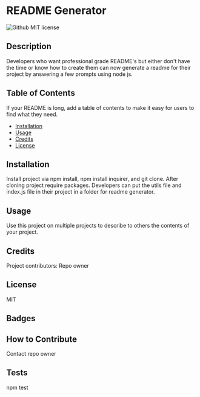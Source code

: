 
# README Generator

![Github MIT license](https://img.shields.io/badge/license-MIT-darkred)

## Description
Developers who want professional grade README's but either don't have the time or know how to create them can now generate a readme for their project by answering a few prompts using node js.


## Table of Contents
If your README is long, add a table of contents to make it easy for users to find what they need.
- [Installation](#installation)
- [Usage](#usage)
- [Credits](#credits)
- [License](#license)

## Installation
Install project via npm install, npm install inquirer, and git clone. After cloning project require packages. Developers can put the utils file and index.js file in their project in a folder for readme generator.

## Usage
Use this project on multiple projects to describe to others the contents of your project.


## Credits
Project contributors: Repo owner

## License
MIT

## Badges


## How to Contribute
Contact repo owner

## Tests
npm test
  
